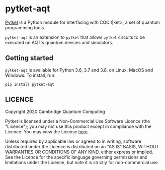 # pytket-aqt

[Pytket](https://cqcl.github.io/pytket) is a Python module for interfacing
with CQC t|ket>, a set of quantum programming tools.

`pytket-aqt` is an extension to `pytket` that allows `pytket` circuits to be
executed on AQT's quantum devices and simulators.

## Getting started

`pytket-aqt` is available for Python 3.6, 3.7 and 3.8, on Linux, MacOS and Windows. To
install, run:

```pip install pytket-aqt```

## LICENCE

Copyright 2020 Cambridge Quantum Computing

Pytket is licensed under a Non-Commercial Use Software Licence (the "Licence");
you may not use this product except in compliance with the Licence. You may view
the License [here](https://cqcl.github.io/pytket/build/html/licence.html).

Unless required by applicable law or agreed to in writing, software distributed
under the Licence is distributed on an "AS IS" BASIS, WITHOUT WARRANTIES OR
CONDITIONS OF ANY KIND, either express or implied. See the Licence for the
specific language governing permissions and limitations under the Licence, but
note it is strictly for non-commercial use.
